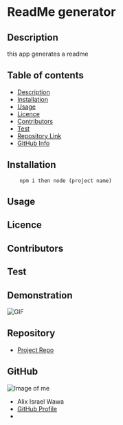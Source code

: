 
# **ReadMe generator**



## Description 

this app generates a readme

## Table of contents

- [Description](#Description)
- [Installation](#Installation)
- [Usage](#Usage)
- [Licence](#Licence)
- [Contributors](#Contributors)
- [Test](#Test)
- [Repository Link](#Repository)
- [GitHub Info](#GitHub) 


## Installation

        npm i then node (project name)

## Usage



## Licence



## Contributors



## Test


## Demonstration

![GIF](../readmedemo.gif)



## Repository

- [Project Repo](https://github.com/alixwawa/readmegenerator.github.io)

## GitHub

![Image of me](https://avatars3.githubusercontent.com/u/60666160?v=4)
- Alix Israel Wawa
- [GitHub Profile](https://github.com/alixwawa)
- <null>

